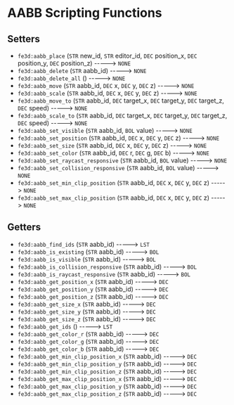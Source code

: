 # AABB Scripting Functions

## Setters

- `fe3d:aabb_place` (`STR` new_id, `STR` editor_id, `DEC` position_x, `DEC` position_y, `DEC` position_z) -----> `NONE`
- `fe3d:aabb_delete` (`STR` aabb_id) -----> `NONE`
- `fe3d:aabb_delete_all` () -----> `NONE`
- `fe3d:aabb_move` (`STR` aabb_id, `DEC` x, `DEC` y, `DEC` z) -----> `NONE`
- `fe3d:aabb_scale` (`STR` aabb_id, `DEC` x, `DEC` y, `DEC` z) -----> `NONE`
- `fe3d:aabb_move_to` (`STR` aabb_id, `DEC` target_x, `DEC` target_y, `DEC` target_z, `DEC` speed) -----> `NONE`
- `fe3d:aabb_scale_to` (`STR` aabb_id, `DEC` target_x, `DEC` target_y, `DEC` target_z, `DEC` speed) -----> `NONE`
- `fe3d:aabb_set_visible` (`STR` aabb_id, `BOL` value) -----> `NONE`
- `fe3d:aabb_set_position` (`STR` aabb_id, `DEC` x, `DEC` y, `DEC` z) -----> `NONE`
- `fe3d:aabb_set_size` (`STR` aabb_id, `DEC` x, `DEC` y, `DEC` z) -----> `NONE`
- `fe3d:aabb_set_color` (`STR` aabb_id, `DEC` r, `DEC` g, `DEC` b) -----> `NONE`
- `fe3d:aabb_set_raycast_responsive` (`STR` aabb_id, `BOL` value) -----> `NONE`
- `fe3d:aabb_set_collision_responsive` (`STR` aabb_id, `BOL` value) -----> `NONE`
- `fe3d:aabb_set_min_clip_position` (`STR` aabb_id, `DEC` x, `DEC` y, `DEC` z) -----> `NONE`
- `fe3d:aabb_set_max_clip_position` (`STR` aabb_id, `DEC` x, `DEC` y, `DEC` z) -----> `NONE`

## Getters

- `fe3d:aabb_find_ids` (`STR` aabb_id) -----> `LST`
- `fe3d:aabb_is_existing` (`STR` aabb_id) -----> `BOL`
- `fe3d:aabb_is_visible` (`STR` aabb_id) -----> `BOL`
- `fe3d:aabb_is_collision_responsive` (`STR` aabb_id) -----> `BOL`
- `fe3d:aabb_is_raycast_responsive` (`STR` aabb_id) -----> `BOL`
- `fe3d:aabb_get_position_x` (`STR` aabb_id) -----> `DEC`
- `fe3d:aabb_get_position_y` (`STR` aabb_id) -----> `DEC`
- `fe3d:aabb_get_position_z` (`STR` aabb_id) -----> `DEC`
- `fe3d:aabb_get_size_x` (`STR` aabb_id) -----> `DEC`
- `fe3d:aabb_get_size_y` (`STR` aabb_id) -----> `DEC`
- `fe3d:aabb_get_size_z` (`STR` aabb_id) -----> `DEC`
- `fe3d:aabb_get_ids` () -----> `LST`
- `fe3d:aabb_get_color_r` (`STR` aabb_id) -----> `DEC`
- `fe3d:aabb_get_color_g` (`STR` aabb_id) -----> `DEC`
- `fe3d:aabb_get_color_b` (`STR` aabb_id) -----> `DEC`
- `fe3d:aabb_get_min_clip_position_x` (`STR` aabb_id) -----> `DEC`
- `fe3d:aabb_get_min_clip_position_y` (`STR` aabb_id) -----> `DEC`
- `fe3d:aabb_get_min_clip_position_z` (`STR` aabb_id) -----> `DEC`
- `fe3d:aabb_get_max_clip_position_x` (`STR` aabb_id) -----> `DEC`
- `fe3d:aabb_get_max_clip_position_y` (`STR` aabb_id) -----> `DEC`
- `fe3d:aabb_get_max_clip_position_z` (`STR` aabb_id) -----> `DEC`
